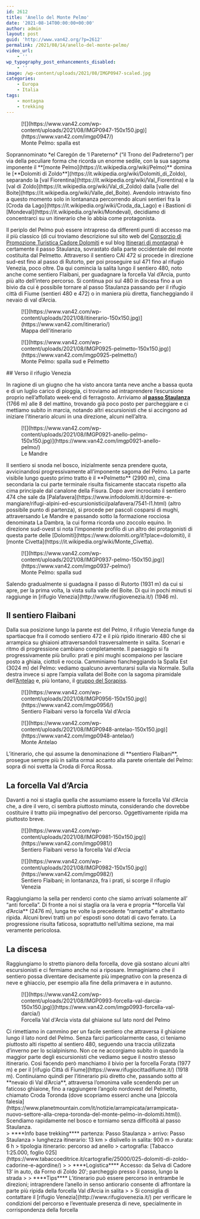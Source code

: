 ```yaml
---
id: 2612
title: 'Anello del Monte Pelmo'
date: '2021-08-14T00:00:00+00:00'
author: admin
layout: post
guid: 'http://www.van42.org/?p=2612'
permalink: /2021/08/14/anello-del-monte-pelmo/
video_url:
    - ''
wp_typography_post_enhancements_disabled:
    - ''
image: /wp-content/uploads/2021/08/IMGP0947-scaled.jpg
categories:
    - Europa
    - Italia
tags:
    - montagna
    - trekking
---
```


<div class="wp-container-215 wp-block-columns has-2-columns"><div class="wp-container-213 wp-block-column"><div class="wp-block-dgwt-justified-gallery"><div class="gallery galleryid-2612 gallery-columns-3 gallery-size-thumbnail" id="gallery-269"><figure class="gallery-item"><div class="gallery-icon landscape"> [![](https://www.van42.com/wp-content/uploads/2021/08/IMGP0947-150x150.jpg)](https://www.van42.com/imgp0947/) </div> <figcaption class="wp-caption-text gallery-caption" id="gallery-269-4057"> Monte Pelmo: spalla est </figcaption></figure> </div></div>Soprannominato *el Caregón de ‘l Pareterno* (“il Trono del Padreterno”) per via della peculiare forma che ricorda un enorme sedile, con la sua sagoma imponente il **[monte Pelmo](https://it.wikipedia.org/wiki/Pelmo)** domina le [**Dolomiti di Zoldo**](https://it.wikipedia.org/wiki/Dolomiti_di_Zoldo), separando la [val Fiorentina](https://it.wikipedia.org/wiki/Val_Fiorentina) e la [val di Zoldo](https://it.wikipedia.org/wiki/Val_di_Zoldo) dalla [valle del Boite](https://it.wikipedia.org/wiki/Valle_del_Boite). Avendolo intravisto fino a questo momento solo in lontananza percorrendo alcuni sentieri fra la [Croda da Lago](https://it.wikipedia.org/wiki/Croda_da_Lago) e i Bastioni di [Mondeval](https://it.wikipedia.org/wiki/Mondeval), decidiamo di concentrarci su un itinerario che lo abbia come protagonista.

Il periplo del Pelmo può essere intrapreso da differenti punti di accesso ma il più classico (di cui troviamo descrizione sul sito web del [Consorzio di Promozione Turistica Cadore Dolomiti](https://www.dolomiti.org/it/cadore/esperienze/trekking/trekking-giro-del-monte-pelmo/) e sul blog [Itinerari di montagna](https://www.itineraridimontagna.it/anello-del-monte-pelmo/)) è certamente il passo Staulanza, sovrastato dalla parte occidentale del monte costituita dal Pelmetto. Attraverso il sentiero CAI 472 si procede in direzione sud-est fino al passo di Rutorto, per poi proseguire sul 471 fino al rifugio Venezia, poco oltre. Da qui comincia la salita lungo il sentiero 480, noto anche come sentiero Flaibani, per guadagnare la forcella Val d’Arcia, punto più alto dell’intero percorso. Si continua poi sul 480 in discesa fino a un bivio da cui è possibile tornare al passo Staulanza passando per il rifugio città di Fiume (sentieri 480 e 472) o in maniera più diretta, fiancheggiando il nevaio di val d’Arcia.

<div class="wp-block-dgwt-justified-gallery"><div class="gallery galleryid-2612 gallery-columns-3 gallery-size-thumbnail" id="gallery-270"><figure class="gallery-item"><div class="gallery-icon portrait"> [![](https://www.van42.com/wp-content/uploads/2021/08/itinerario-150x150.jpg)](https://www.van42.com/itinerario/) </div> <figcaption class="wp-caption-text gallery-caption" id="gallery-270-4082"> Mappa dell'itinerario </figcaption></figure><figure class="gallery-item"><div class="gallery-icon landscape"> [![](https://www.van42.com/wp-content/uploads/2021/08/IMGP0925-pelmetto-150x150.jpg)](https://www.van42.com/imgp0925-pelmetto/) </div> <figcaption class="wp-caption-text gallery-caption" id="gallery-270-4053"> Monte Pelmo: spalla sud e Pelmetto </figcaption></figure> </div></div>## Verso il rifugio Venezia

In ragione di un giugno che ha visto ancora tanta neve anche a bassa quota e di un luglio carico di pioggia, ci troviamo ad intraprendere l’escursione proprio nell’affollato week-end di ferragosto. Arriviamo a**l [passo Staulanza](https://it.wikipedia.org/wiki/Passo_Staulanza)** (1766 m) alle 8 del mattino, trovando già poco posto per parcheggiare e ci mettiamo subito in marcia, notando altri escursionisti che si accingono ad iniziare l’itinerario alcuni in una direzione, alcuni nell’altra.

<div class="wp-block-dgwt-justified-gallery"><div class="gallery galleryid-2612 gallery-columns-3 gallery-size-thumbnail" id="gallery-271"><figure class="gallery-item"><div class="gallery-icon landscape"> [![](https://www.van42.com/wp-content/uploads/2021/08/IMGP0921-anello-pelmo-150x150.jpg)](https://www.van42.com/imgp0921-anello-pelmo/) </div> <figcaption class="wp-caption-text gallery-caption" id="gallery-271-4052"> Le Mandre </figcaption></figure> </div></div>Il sentiero si snoda nel bosco, inizialmente senza prendere quota, avvicinandosi progressivamente all’imponente sagoma del Pelmo. La parte visibile lungo questo primo tratto è il **Pelmetto** (2990 m), cima secondaria la cui parte terminale risulta fisicamente staccata rispetto alla cima principale dal canalone della Fisura. Dopo aver incrociato il sentiero 474 che sale da [Palafavera](https://www.infodolomiti.it/dormire-e-mangiare/rifugi-alpini-ed-escursionistici/palafavera/7541-l1.html) (altro possibile punto di partenza), si procede per pascoli cosparsi di mughi, attraversando Le Mandre e passando sotto la formazione rocciosa denominata La Dambra, la cui forma ricorda uno zoccolo equino. In direzione sud-ovest si nota l’imponente profilo di un altro dei protagonisti di questa parte delle [Dolomiti](https://www.dolomiti.org/it?place=dolomiti), il [monte Civetta](https://it.wikipedia.org/wiki/Monte_Civetta).

<div class="wp-block-dgwt-justified-gallery"><div class="gallery galleryid-2612 gallery-columns-3 gallery-size-thumbnail" id="gallery-272"><figure class="gallery-item"><div class="gallery-icon landscape"> [![](https://www.van42.com/wp-content/uploads/2021/08/IMGP0937-pelmo-150x150.jpg)](https://www.van42.com/imgp0937-pelmo/) </div> <figcaption class="wp-caption-text gallery-caption" id="gallery-272-4054"> Monte Pelmo: spalla sud </figcaption></figure> </div></div>Salendo gradualmente si guadagna il passo di Rutorto (1931 m) da cui si apre, per la prima volta, la vista sulla valle del Boite. Di qui in pochi minuti si raggiunge in [rifugio Venezia](http://www.rifugiovenezia.it/) (1946 m).

## Il sentiero Flaibani

Dalla sua posizione lungo la parete est del Pelmo, il rifugio Venezia funge da spartiacque fra il comodo sentiero 472 e il più ripido itinerario 480 che si arrampica su ghiaioni attraversandoli trasversalmente in salita. Scenari e ritmo di progressione cambiano completamente. Il paesaggio si fa progressivamente più brullo: prati e pini mughi scompaiono per lasciare posto a ghiaia, ciottoli e roccia. Camminiamo fiancheggiando la Spalla Est (3024 m) del Pelmo: vediamo qualcuno avventurarsi sulla via Normale. Sulla destra invece si apre l’ampia vallata del Boite con la sagoma piramidale dell’[Antelao](https://it.wikipedia.org/wiki/Antelao) e, più lontano, il [gruppo del Sorapiss](https://it.wikipedia.org/wiki/Gruppo_del_Sorapiss).

<div class="wp-block-dgwt-justified-gallery"><div class="gallery galleryid-2612 gallery-columns-3 gallery-size-thumbnail" id="gallery-273"><figure class="gallery-item"><div class="gallery-icon portrait"> [![](https://www.van42.com/wp-content/uploads/2021/08/IMGP0956-150x150.jpg)](https://www.van42.com/imgp0956/) </div> <figcaption class="wp-caption-text gallery-caption" id="gallery-273-4059"> Sentiero Flaibani verso la forcella Val d'Arcia </figcaption></figure><figure class="gallery-item"><div class="gallery-icon landscape"> [![](https://www.van42.com/wp-content/uploads/2021/08/IMGP0948-antelao-150x150.jpg)](https://www.van42.com/imgp0948-antelao/) </div> <figcaption class="wp-caption-text gallery-caption" id="gallery-273-4058"> Monte Antelao </figcaption></figure> </div></div>L’itinerario, che qui assume la denominazione di **sentiero Flaibani**, prosegue sempre più in salita ormai accanto alla parete orientale del Pelmo: sopra di noi svetta la Croda di Forca Rossa.

## La forcella Val d’Arcia

Davanti a noi si staglia quella che assumiamo essere la forcella Val d’Arcia che, a dire il vero, ci sembra piuttosto minuta, considerando che dovrebbe costituire il tratto più impegnativo del percorso. Oggettivamente ripida ma piuttosto breve.

<div class="wp-block-dgwt-justified-gallery"><div class="gallery galleryid-2612 gallery-columns-3 gallery-size-thumbnail" id="gallery-274"><figure class="gallery-item"><div class="gallery-icon landscape"> [![](https://www.van42.com/wp-content/uploads/2021/08/IMGP0981-150x150.jpg)](https://www.van42.com/imgp0981/) </div> <figcaption class="wp-caption-text gallery-caption" id="gallery-274-4064"> Sentiero Flaibani verso la forcella Val d'Arcia </figcaption></figure><figure class="gallery-item"><div class="gallery-icon landscape"> [![](https://www.van42.com/wp-content/uploads/2021/08/IMGP0982-150x150.jpg)](https://www.van42.com/imgp0982/) </div> <figcaption class="wp-caption-text gallery-caption" id="gallery-274-4065"> Sentiero Flaibani; in lontananza, fra i prati, si scorge il rifugio Venezia </figcaption></figure> </div></div>Raggiungiamo la sella per renderci conto che siamo arrivati solamente all’ “anti forcella”. Di fronte a noi si staglia ora la vera e propria **forcella Val d’Arcia** (2476 m), lunga tre volte la precedente “rampetta” e altrettanto ripida. Alcuni brevi tratti un po’ esposti sono dotati di cavo ferrato. La progressione risulta faticosa, soprattutto nell’ultima sezione, ma mai veramente pericolosa.

## La discesa

Raggiungiamo lo stretto pianoro della forcella, dove già sostano alcuni altri escursionisti e ci fermiamo anche noi a riposare. Immaginiamo che il sentiero possa diventare decisamente più impegnativo con la presenza di neve e ghiaccio, per esempio alla fine della primavera e in autunno.

<div class="wp-block-dgwt-justified-gallery"><div class="gallery galleryid-2612 gallery-columns-3 gallery-size-thumbnail" id="gallery-275"><figure class="gallery-item"><div class="gallery-icon landscape"> [![](https://www.van42.com/wp-content/uploads/2021/08/IMGP0993-forcella-val-darcia-150x150.jpg)](https://www.van42.com/imgp0993-forcella-val-darcia/) </div> <figcaption class="wp-caption-text gallery-caption" id="gallery-275-4070"> Forcella Val d'Arcia vista dal ghiaione sul lato nord del Pelmo </figcaption></figure> </div></div>Ci rimettiamo in cammino per un facile sentiero che attraversa il ghiaione lungo il lato nord del Pelmo. Senza farci particolarmente caso, ci teniamo piuttosto alti rispetto al sentiero 480, seguendo una traccia utilizzata d’inverno per lo scialpinismo. Non ce ne accorgiamo subito in quando la maggior parte degli escursionisti che vediamo segue il nostro stesso itinerario. Così facendo però manchiamo il bivio per la forcella Forata (1977 m) e per il [rifugio Città di Fiume](https://www.rifugiocittadifiume.it/) (1918 m). Continuiamo quindi per l’itinerario più diretto che, passando sotto al **nevaio di Val d’Arcia**, attraversa l’omonima valle scendendo per un faticoso ghiaione, fino a raggiungere l’angolo nordovest del Pelmetto, chiamato Croda Toronda (dove scopriamo esserci anche una [piccola falesia](https://www.planetmountain.com/it/notizie/arrampicata/arrampicata-nuovo-settore-alla-crepa-toronda-del-monte-pelmo-in-dolomiti.html)). Scendiamo rapidamente nel bosco e torniamo senza difficoltà al passo Staulanza.

</div><div class="wp-container-214 wp-block-column">> ****Info base trekking**** partenza: Passo Staulanza  
> arrivo: Passo Staulanza  
> lunghezza itinerario: 13 km   
> dislivello in salita: 900 m  
> durata: 6 h  
> tipologia itinerario: percorso ad anello  
> cartografia: [Tabacco 1:25.000, foglio 025](https://www.tabaccoeditrice.it/cartografie/25000/025-dolomiti-di-zoldo-cadorine-e-agordine/)
> 
> ****Logistica**** Accesso: da Selva di Cadore 13′ in auto, da Forno di Zoldo 20′; parcheggio presso il passo, lungo la strada
> 
> ****Tips**** L’itinerario può essere percorso in entrambe le direzioni; intraprendere l’anello in senso antiorario consente di affrontare la parte più ripida della forcella Val d’Arcia in salita
> 
> Si consiglia di contattare il [rifugio Venezia](http://www.rifugiovenezia.it/) per verificare le condizioni del percorso e l’eventuale presenza di neve, specialmente in corrispondenza della forcella

</div></div>
